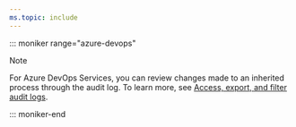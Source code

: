 ```yaml
---
ms.topic: include
---
```


::: moniker range="azure-devops"

> [!NOTE]  
> For Azure DevOps Services, you can review changes made to an inherited process through the audit log. To learn more, see [Access, export, and filter audit logs](/azure/devops/organizations/settings/azure-devops-auditing).

::: moniker-end
